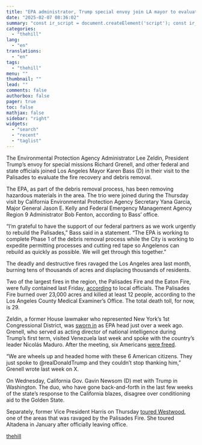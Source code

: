 ```yaml
---
title: "EPA administrator, Trump special envoy join LA mayor to evaluate fire recovery"
date: "2025-02-07 08:36:02"
summary: "const ir_script = document.createElement('script'); const ir_version = new Date().valueOf(); ir_script.src = 'https://instaread.co/js/instaread.thehill.js?version=' + ir_version; ir_script.setAttribute(\"type\", \"text/javascript\"); ir_script.setAttribute(\"async\", true); (document.getElementsByTagName('body')[0] || document.getElementsByTagName('head')[0]).appendChild(ir_script); The Environmental Protection Agency Administrator Lee Zeldin, President Trump’s envoy for special missions Richard Grenell, and other federal and state officials joined Los Angeles Mayor Karen Bass (D) in..."
categories:
  - "thehill"
lang:
  - "en"
translations:
  - "en"
tags:
  - "thehill"
menu: ""
thumbnail: ""
lead: ""
comments: false
authorbox: false
pager: true
toc: false
mathjax: false
sidebar: "right"
widgets:
  - "search"
  - "recent"
  - "taglist"
---
```


The Environmental Protection Agency Administrator Lee Zeldin, President Trump’s envoy for special missions Richard Grenell, and other federal and state officials joined Los Angeles Mayor Karen Bass (D) in their visit to the Palisades to evaluate the fire recovery and debris removal.

The EPA, as part of the debris removal process, has been removing hazardous materials in the area. The trio were joined during the Thursday visit by California Environmental Protection Agency Secretary Yana Garcia, Major General Jason E. Kelly and Federal Emergency Management Agency Region 9 Administrator Bob Fenton, according to Bass’ office.

“I’m grateful to have the support of our federal partners as we work urgently to rebuild the Palisades,” Bass said in a statement. “The EPA is working to complete Phase 1 of the debris removal process while the City is working to expedite permitting processes and cutting red tape so Angelenos can rebuild as quickly as possible. We will get through this together.”

The deadly and destructive fires ravaged the Los Angeles area last month, burning tens of thousands of acres and displacing thousands of residents.

Two of the largest fires in the region, the Palisades Fire and the Eaton Fire, were fully contained last Friday, [according](https://thehill.com/policy/energy-environment/5120558-california-largest-wildfires-fully-contained/) to local officials. The Palisades Fire burned over 23,000 acres and killed at least 12 people, according to the Los Angeles County Medical Examiner’s Office. The total death toll, for now, is 29.

Zeldin, a former House lawmaker who represented New York’s 1st Congressional District, was [sworn in](https://www.epa.gov/newsreleases/lee-m-zeldin-sworn-17th-epa-administrator) as EPA head just over a week ago. Grenell, who served as acting director of national intelligence during Trump’s first term, visited Venezuela last week and spoke with the country’s leader Nicolás Maduro. After the meeting, six Americans [were freed](https://thehill.com/policy/international/5120173-venezuela-hostages-trump-administration/).

“We are wheels up and headed home with these 6 American citizens. They just spoke to @realDonaldTrump and they couldn’t stop thanking him,” Grenell wrote last week on X.

On Wednesday, California Gov. Gavin Newsom (D) met with Trump in Washington. The duo, who have gone back-and-forth in the last few weeks of the state’s response to the California blazes, disagree over conditioning aid to the Golden State.

Separately, former Vice President Harris on Thursday [toured Westwood](https://x.com/LindseyPHorvath/status/1887603842784895408), one of the areas that was ravaged by the Palisades Fire. She toured Altadena in January after officially leaving office.

[thehill](https://thehill.com/homenews/state-watch/5131776-lee-zeldin-richard-grenell-karen-bass-fire-recovery/)
